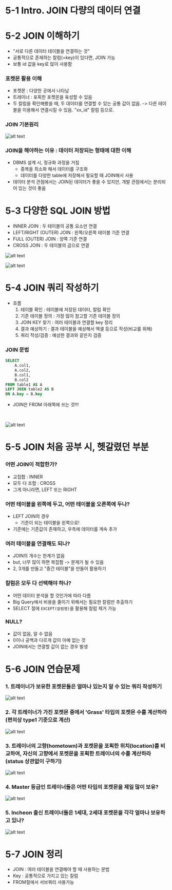 # 5-1 Intro. JOIN 다량의 데이터 연결

# 5-2 JOIN 이해하기
- "서로 다른 데이터 테이블을 연결하는 것"
- 공통적으로 존재하는 칼럼(=key)이 있다면, JOIN 가능
- 보통 id 값을 key로 많이 사용함

### 포켓몬 활용 이해
- 포켓몬 : 다양한 곳에서 나타남
- 트레이너 : 포획한 포켓몬을 육성할 수 있음
- 두 칼럼을 확인해봤을 때, 두 데이터를 연결할 수 있는 공통 값이 없음. -> 다른 테이블을 이용해서 연결시킬 수 있음. "xx_id" 칼럼 등으로.

### JOIN 기본원리
![alt text](SQL_imagefile/week6_JOIN기본원리.png)

### JOIN을 해야하는 이유 : 데이터 저장되는 형태에 대한 이해
- DBMS 설계 시, 정규화 과정을 거침
    - 중복을 최소화 해서 데이터를 구조화
    - 데이터를 다양한 table에 저장해서 필요할 때 JOIN해서 사용
- 데이터 분석 관점에서는 JOIN된 데이터가 좋을 수 있지만, 개발 관점에서는 분리되어 있는 것이 좋음

# 5-3 다양한 SQL JOIN 방법
- INNER JOIN : 두 테이블의 공통 요소만 연결
- LEFT/RIGHT (OUTER) JOIN : 왼쪽/오른쪽 테이블 기준 연결
- FULL (OUTER) JOIN : 양쪽 기준 연결
- CROSS JOIN : 두 테이블의 곱으로 연결

![alt text](SQL_imagefile/week6_JOIN방법.png)

![alt text](SQL_imagefile/week6_집합관점에서의JOIN.png)

# 5-4 JOIN 쿼리 작성하기
- 흐름
    1. 테이블 확인 : 테이블에 저장된 데이터, 칼럼 확인
    2. 기준 테이블 정의 : 가장 많이 참고할 기준 테이블 정의
    3. JOIN KEY 찾기 : 여러 테이블과 연결할 key 정리
    4. 결과 예상하기 : 결과 테이블을 예상해서 엑셀 등으로 작성(비교를 위해)
    5. 쿼리 작성/검증 : 예상한 결과와 같은지 검증

### JOIN 문법
```sql
SELECT
    A.col1,
    A.col2,
    B.col1,
    B.col2
FROM table1 AS A
LEFT JOIN table2 AS B
ON A.key = B.key
```
- JOIN은 FROM 아래쪽에 쓰는 것!!!

<br>

![alt text](SQL_imagefile/week6_LEFT_JOIN실습.png)


# 5-5 JOIN 처음 공부 시, 헷갈렸던 부분
### 어떤 JOIN이 적합한가?
- 교집합 : INNER
- 모두 다 조합 : CROSS
- 그게 아니라면, LEFT 또는 RIGHT

### 어떤 테이블을 왼쪽에 두고, 어떤 테이블을 오른쪽에 두나?
- LEFT JOIN의 경우
    - 기준이 되는 테이블을 왼쪽으로!
- 기준에는 기준값이 존재하고, 우측에 데이터를 계속 추가

### 여러 테이블을 연결해도 되나?
- JOIN의 개수는 한계가 없음
- but, 너무 많이 하면 복잡함 -> 문제가 될 수 있음
- 2, 3개를 만들고 "중간 테이블"을 만들어 활용하기

### 칼럼은 모두 다 선택해야 하나?
- 어떤 데이터 분석을 할 것인가에 따라 다름
- Big Query에서 비용을 줄이기 위해서는 필요한 칼럼만 추출하기
- SELECT 절에 `EXCEPT(칼럼명)`을 활용해 칼럼 제거 가능

### NULL?
- 값이 없음, 알 수 없음
- 0이나 공백과 다르게 값이 아예 없는 것
- JOIN에서는 연결할 값이 없는 경우 발생



# 5-6 JOIN 연습문제

### 1. 트레이너가 보유한 포켓몬들은 얼마나 있는지 알 수 있는 쿼리 작성하기
![alt text](SQL_imagefile/week6_연습문제1.png)


### 2. 각 트레이너가 가진 포켓몬 중에서 'Grass' 타입의 포켓몬 수를 계산하라 (편의상 type1 기준으로 계산)
![alt text](SQL_imagefile/week6_연습문제2.png)


### 3. 트레이너의 고향(hometown)과 포켓몬을 포획한 위치(location)를 비교하여, 자신의 고향에서 포켓몬을 포획한 트레이너의 수를 계산하라 (status 상관없이 구하기)
![alt text](SQL_imagefile/week6_연습문제3.png)


### 4. Master 등급인 트레이너들은 어떤 타입의 포켓몬을 제일 많이 보유?
![alt text](SQL_imagefile/week6_연습문제4.png)


### 5. Incheon 출신 트레이너들은 1세대, 2세대 포켓몬을 각각 얼마나 보유하고 있나?
![alt text](SQL_imagefile/week6_연습문제5.png)


# 5-7 JOIN 정리
- JOIN : 여러 테이블을 연결해야 할 때 사용하는 문법
- Key : 공통적으로 가지고 있는 칼럼
- FROM절에서 서브쿼리 사용가능


